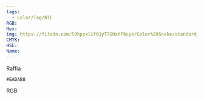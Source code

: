 ```yaml
---
tags:
  - Color/Tag/NTC
RGB:
Hex:
img: https://filedn.com/l0hpzxl1f01yT7GHxtF8cyk/Color%20Snake/standard_csv_to_svg/EADAB8.svg
CMYK:
HSL:
Name:
---
```

Raffia
```palette
#EADAB8
```
RGB
